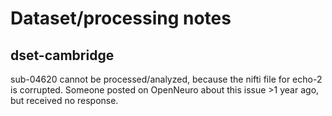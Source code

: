 # Dataset/processing notes

## dset-cambridge

sub-04620 cannot be processed/analyzed, because the nifti file for echo-2 is corrupted.
Someone posted on OpenNeuro about this issue >1 year ago, but received no response.

